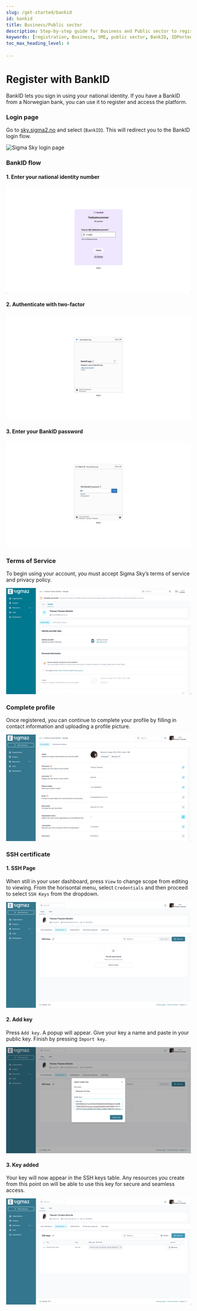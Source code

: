 ```yaml
---
slug: /get-started/bankid
id: bankid
title: Business/Public sector
description: Step-by-step guide for Business and Public sector to register using BankID.
keywords: [registration, Business, SME, public sector, BankID, IDPorten]
toc_max_heading_level: 4

---
```


# Register with BankID
BankID lets you sign in using your national identity. If you have a BankID from a Norwegian bank, you can use it to register and access the platform.

### Login page

Go to [sky.sigma2.no](https://sky.sigma2.no) and select (`BankID`). This will redirect you to the BankID login flow. 

![Sigma Sky login page](/img/getting-started/login.png)

### BankID flow
#### 1. Enter your national identity number

![Sigma Sky login page](/img/getting-started/bankid.png)

#### 2. Authenticate with two-factor

![Sigma Sky login page](/img/getting-started/bankid2.png)

#### 3. Enter your BankID password

![Sigma Sky login page](/img/getting-started/bankid3.png)

### Terms of Service  
To begin using your account, you must accept Sigma Sky’s terms of service and privacy policy.

![Sigma Sky TOS consent screen](/img/getting-started/tos.png)

### Complete profile  
Once registered, you can continue to complete your profile by filling in contact information and uploading a profile picture. 

![Sigma Sky TOS consent screen](/img/getting-started/profile.png)

### SSH certificate  
#### 1. SSH Page
When still in your user dashboard, press `View` to change scope from editing to viewing. From the horisontal menu, select `Credentials` and then proceed to select `SSH Keys` from the dropdown. 

![Sigma Sky TOS consent screen](/img/getting-started/ssh.png)

#### 2. Add key
Press `Add key`. A popup will appear. Give your key a name and paste in your public key. Finish by pressing `Import key`.  

![Sigma Sky TOS consent screen](/img/getting-started/ssh2.png)

#### 3. Key added
Your key will now appear in the SSH keys table. Any resources you create from this point on will be able to use this key for secure and seamless access.

![Sigma Sky TOS consent screen](/img/getting-started/ssh3.png)